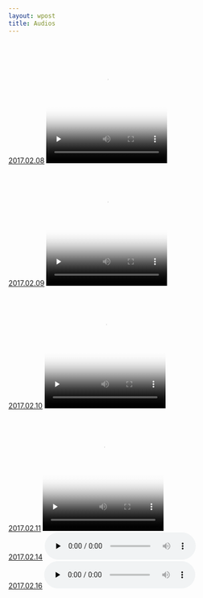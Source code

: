```yaml
---
layout: wpost
title: Audios
---
```


<div id="jita">
<a href="">2017.02.08</a>
  <video id="video_1" class="video-js vjs-default-skin" controls preload="none" width="240" height="240"
      poster="https://raw.githubusercontent.com/here1009/here1009.github.io/master/images/66.jpg"
      data-setup="{}">
    <source src="/audios/rowrowrowyourboat.mp4" type='video/mp4' />
  </video>
</div>
<div id="jita">
<a href="">2017.02.09</a>
  <video id="video_2" class="video-js vjs-default-skin" controls preload="none" width="240" height="240"
      poster="https://raw.githubusercontent.com/here1009/here1009.github.io/master/images/66.jpg"
      data-setup="{}">
    <source src="/audios/twinkletwinklelittlestar.mp4" type='video/mp4' />
  </video>
</div>
<div id="jita">
<a href="">2017.02.10</a>
  <video id="video_3" class="video-js vjs-default-skin" controls preload="none" width="240" height="240"
      poster="https://raw.githubusercontent.com/here1009/here1009.github.io/master/images/66.jpg"
      data-setup="{}">
    <source src="/audios/hushlittlebaby.mp4" type='video/mp4' />
  </video>
</div>
<div id="jita">
<a href="">2017.02.11</a>
  <video id="video_3" class="video-js vjs-default-skin" controls preload="none" width="240" height="240"
      poster="https://raw.githubusercontent.com/here1009/here1009.github.io/master/images/66.jpg"
      data-setup="{}">
    <source src="/audios/jinglebell.mp4" type='video/mp4' />
  </video>
</div>
<div id="jita">
<a href="">2017.02.14</a>
  <audio id="video_3" class="video-js vjs-default-skin" controls preload="none" width="240" height="240"
      poster="https://raw.githubusercontent.com/here1009/here1009.github.io/master/images/66.jpg"
      data-setup="{}">
    <source src="/audios/wet.wav" type='audio/wav' />
  </audio>
</div>
<div id="jita">
<a href="">2017.02.16</a>
  <audio id="video_3" class="video-js vjs-default-skin" controls preload="none" width="240" height="240"
      poster="https://raw.githubusercontent.com/here1009/here1009.github.io/master/images/66.jpg"
      data-setup="{}">
    <source src="/audios/rockabyebaby.wav" type='audio/wav' />
  </audio>
</div>
